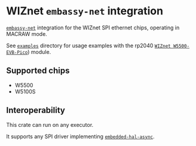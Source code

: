 # WIZnet `embassy-net` integration

[`embassy-net`](https://crates.io/crates/embassy-net) integration for the WIZnet SPI ethernet chips, operating in MACRAW mode.

See [`examples`](https://github.com/embassy-rs/embassy/tree/main/examples/rp) directory for usage examples with the rp2040 [`WIZnet W5500-EVB-Pico`](https://docs.wiznet.io/Product/iEthernet/W5500/w5500-evb-pico)) module.

## Supported chips

- W5500
- W5100S

## Interoperability

This crate can run on any executor.

It supports any SPI driver implementing [`embedded-hal-async`](https://crates.io/crates/embedded-hal-async).
